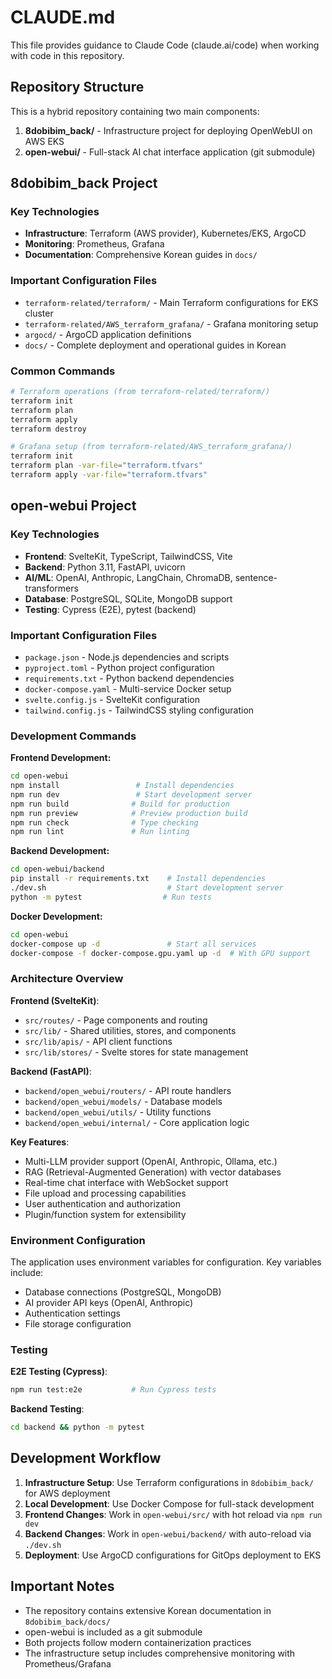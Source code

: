 # CLAUDE.md

This file provides guidance to Claude Code (claude.ai/code) when working with code in this repository.

## Repository Structure

This is a hybrid repository containing two main components:

1. **8dobibim_back/** - Infrastructure project for deploying OpenWebUI on AWS EKS
2. **open-webui/** - Full-stack AI chat interface application (git submodule)

## 8dobibim_back Project

### Key Technologies
- **Infrastructure**: Terraform (AWS provider), Kubernetes/EKS, ArgoCD
- **Monitoring**: Prometheus, Grafana
- **Documentation**: Comprehensive Korean guides in `docs/`

### Important Configuration Files
- `terraform-related/terraform/` - Main Terraform configurations for EKS cluster
- `terraform-related/AWS_terraform_grafana/` - Grafana monitoring setup
- `argocd/` - ArgoCD application definitions
- `docs/` - Complete deployment and operational guides in Korean

### Common Commands
```bash
# Terraform operations (from terraform-related/terraform/)
terraform init
terraform plan
terraform apply
terraform destroy

# Grafana setup (from terraform-related/AWS_terraform_grafana/)
terraform init
terraform plan -var-file="terraform.tfvars"
terraform apply -var-file="terraform.tfvars"
```

## open-webui Project

### Key Technologies
- **Frontend**: SvelteKit, TypeScript, TailwindCSS, Vite
- **Backend**: Python 3.11, FastAPI, uvicorn
- **AI/ML**: OpenAI, Anthropic, LangChain, ChromaDB, sentence-transformers
- **Database**: PostgreSQL, SQLite, MongoDB support
- **Testing**: Cypress (E2E), pytest (backend)

### Important Configuration Files
- `package.json` - Node.js dependencies and scripts
- `pyproject.toml` - Python project configuration
- `requirements.txt` - Python backend dependencies
- `docker-compose.yaml` - Multi-service Docker setup
- `svelte.config.js` - SvelteKit configuration
- `tailwind.config.js` - TailwindCSS styling configuration

### Development Commands

**Frontend Development:**
```bash
cd open-webui
npm install                 # Install dependencies
npm run dev                 # Start development server
npm run build              # Build for production
npm run preview            # Preview production build
npm run check              # Type checking
npm run lint               # Run linting
```

**Backend Development:**
```bash
cd open-webui/backend
pip install -r requirements.txt    # Install dependencies
./dev.sh                           # Start development server
python -m pytest                  # Run tests
```

**Docker Development:**
```bash
cd open-webui
docker-compose up -d               # Start all services
docker-compose -f docker-compose.gpu.yaml up -d  # With GPU support
```

### Architecture Overview

**Frontend (SvelteKit)**:
- `src/routes/` - Page components and routing
- `src/lib/` - Shared utilities, stores, and components
- `src/lib/apis/` - API client functions
- `src/lib/stores/` - Svelte stores for state management

**Backend (FastAPI)**:
- `backend/open_webui/routers/` - API route handlers
- `backend/open_webui/models/` - Database models
- `backend/open_webui/utils/` - Utility functions
- `backend/open_webui/internal/` - Core application logic

**Key Features**:
- Multi-LLM provider support (OpenAI, Anthropic, Ollama, etc.)
- RAG (Retrieval-Augmented Generation) with vector databases
- Real-time chat interface with WebSocket support
- File upload and processing capabilities
- User authentication and authorization
- Plugin/function system for extensibility

### Environment Configuration

The application uses environment variables for configuration. Key variables include:
- Database connections (PostgreSQL, MongoDB)
- AI provider API keys (OpenAI, Anthropic)
- Authentication settings
- File storage configuration

### Testing

**E2E Testing (Cypress)**:
```bash
npm run test:e2e           # Run Cypress tests
```

**Backend Testing**:
```bash
cd backend && python -m pytest
```

## Development Workflow

1. **Infrastructure Setup**: Use Terraform configurations in `8dobibim_back/` for AWS deployment
2. **Local Development**: Use Docker Compose for full-stack development
3. **Frontend Changes**: Work in `open-webui/src/` with hot reload via `npm run dev`
4. **Backend Changes**: Work in `open-webui/backend/` with auto-reload via `./dev.sh`
5. **Deployment**: Use ArgoCD configurations for GitOps deployment to EKS

## Important Notes

- The repository contains extensive Korean documentation in `8dobibim_back/docs/`
- open-webui is included as a git submodule
- Both projects follow modern containerization practices
- The infrastructure setup includes comprehensive monitoring with Prometheus/Grafana